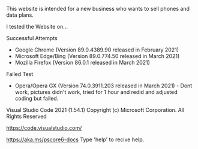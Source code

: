 This website is intended for a new business who wants to sell phones and data plans. 




















I tested the Website on...

Successful Attempts

- Google Chrome (Version 89.0.4389.90 released in February 2021)
- Microsoft Edge/Bing (Version 89.0.774.50 released in March 2021)
- Mozilla Firefox (Version 86.0.1 released in March 2021)

Failed Test

- Opera/Opera GX (Version 74.0.3911.203 released in March 2021) - Dont work, pictures didn't work, tried for 1 hour and redid and adjusted coding but failed.





Visual Studio Code 2021 (1.54.1)
Copyright (c) Microsoft Corporation. All Rights Reserved 

https://code.visualstudio.com/

https://aka.ms/pscore6-docs
Type 'help' to recive help.
